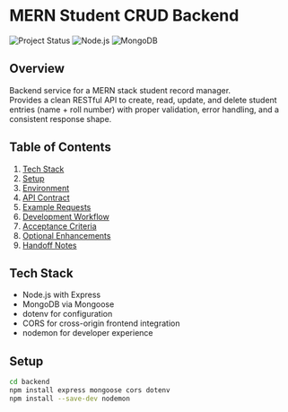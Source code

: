 # MERN Student CRUD Backend

![Project Status](https://img.shields.io/badge/status-in%20progress-yellow) ![Node.js](https://img.shields.io/badge/node-%3E=18-brightgreen) ![MongoDB](https://img.shields.io/badge/database-MongoDB-blue)

## Overview
Backend service for a MERN stack student record manager.  
Provides a clean RESTful API to create, read, update, and delete student entries (name + roll number) with proper validation, error handling, and a consistent response shape.

## Table of Contents
1. [Tech Stack](#tech-stack)
2. [Setup](#setup)
3. [Environment](#environment)
4. [API Contract](#api-contract)
5. [Example Requests](#example-requests)
6. [Development Workflow](#development-workflow)
7. [Acceptance Criteria](#acceptance-criteria)
8. [Optional Enhancements](#optional-enhancements)
9. [Handoff Notes](#handoff-notes)

## Tech Stack
- Node.js with Express  
- MongoDB via Mongoose  
- dotenv for configuration  
- CORS for cross-origin frontend integration  
- nodemon for developer experience

## Setup
```bash
cd backend
npm install express mongoose cors dotenv
npm install --save-dev nodemon
```
